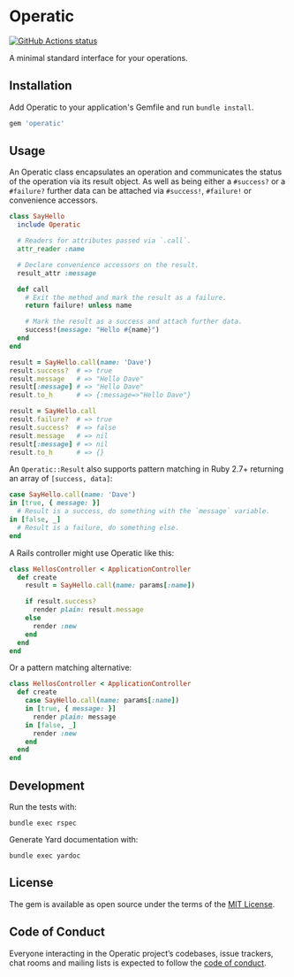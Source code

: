 # Operatic

[![GitHub Actions status](https://github.com/benpickles/operatic/workflows/Ruby/badge.svg)](https://github.com/benpickles/operatic)

A minimal standard interface for your operations.

## Installation

Add Operatic to your application's Gemfile and run `bundle install`.

```ruby
gem 'operatic'
```

## Usage

An Operatic class encapsulates an operation and communicates the status of the operation via its result object. As well as being either a `#success?` or a `#failure?` further data can be attached via `#success!`, `#failure!` or convenience accessors.

```ruby
class SayHello
  include Operatic

  # Readers for attributes passed via `.call`.
  attr_reader :name

  # Declare convenience accessors on the result.
  result_attr :message

  def call
    # Exit the method and mark the result as a failure.
    return failure! unless name

    # Mark the result as a success and attach further data.
    success!(message: "Hello #{name}")
  end
end

result = SayHello.call(name: 'Dave')
result.success?  # => true
result.message   # => "Hello Dave"
result[:message] # => "Hello Dave"
result.to_h      # => {:message=>"Hello Dave"}

result = SayHello.call
result.failure?  # => true
result.success?  # => false
result.message   # => nil
result[:message] # => nil
result.to_h      # => {}
```

An `Operatic::Result` also supports pattern matching in Ruby 2.7+ returning an array of `[success, data]`:

```ruby
case SayHello.call(name: 'Dave')
in [true, { message: }]
  # Result is a success, do something with the `message` variable.
in [false, _]
  # Result is a failure, do something else.
end
```

A Rails controller might use Operatic like this:

```ruby
class HellosController < ApplicationController
  def create
    result = SayHello.call(name: params[:name])

    if result.success?
      render plain: result.message
    else
      render :new
    end
  end
end
```

Or a pattern matching alternative:

```ruby
class HellosController < ApplicationController
  def create
    case SayHello.call(name: params[:name])
    in [true, { message: }]
      render plain: message
    in [false, _]
      render :new
    end
  end
end
```

## Development

Run the tests with:

```
bundle exec rspec
```

Generate Yard documentation with:

```
bundle exec yardoc
```

## License

The gem is available as open source under the terms of the [MIT License](https://opensource.org/licenses/MIT).

## Code of Conduct

Everyone interacting in the Operatic project’s codebases, issue trackers, chat rooms and mailing lists is expected to follow the [code of conduct](https://github.com/benpickles/operatic/blob/master/CODE_OF_CONDUCT.md).
